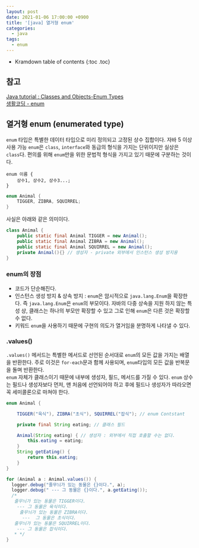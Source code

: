 ```yaml
---
layout: post
date: 2021-01-06 17:00:00 +0900
title: '[java] 열거형 enum'
categories:
  - java
tags:
  - enum
---
```


* Kramdown table of contents
{:toc .toc}

## 참고

[Java tutorial : Classes and Objects-Enum Types](https://docs.oracle.com/javase/tutorial/java/javaOO/enum.html)  
[생활코딩 - enum](https://opentutorials.org/course/1223/6091)

## 열거형 enum (enumerated type)

`enum` 타입은 특별한 데이터 타입으로 미리 정의되고 고정된 상수 집합이다.  자바 5 이상 사용 가능
`enum`은 `class`, `interface`와 동급의 형식을 가지는 단위이지만 실상은 `class`다. 편의를 위해 `enum`만을 위한 문법적 형식을 가지고 있기 때문에 구분하는 것이다.  

```
enum 이름 {
    상수1, 상수2, 상수3...;
}
```

```java
enum Animal {
    TIGGER, ZIBRA, SQUIRREL;
}
```

사실은 아래와 같은 의미이다.

```java
class Animal {
    public static final Animal TIGGER = new Animal();
    public static final Animal ZIBRA = new Animal();
    public static final Animal SQUIRREL = new Animal();
    private Animal(){} // 생성자 - private 외부에서 인스턴스 생성 방지용
}
```

### enum의 장점

- 코드가 단순해진다.  
- 인스턴스 생성 방지 & 상속 방지 : `enum`은 암시적으로 `java.lang.Enum`을 확장한다. 즉  `java.lang.Enum`은 `enum`의 부모이다. 자바의 다중 상속을 지원 하지 않는 특성 상, 클래스는 하나의 부모만 확장할 수 있고 그로 인해  `enum`은 다른 것은 확장할 수 없다.  
- 키워드 `enum`을 사용하기 때문에 구현의 의도가 열거임을 분명하게 나타낼 수 있다.  

### .values()

`.values()` 메서드는 특별한 메서드로 선언된 순서대로 `enum`의 모든 값을 가지는 배열을 반환한다. 주로 이것은 `for-each`문과 함께 사용되며,  `enum`타입의 모든 값을 반복문을 돌며 반환한다.  
`enum` 자체가 클래스이기 때문에 내부에 생성자, 필드, 메서드를 가질 수 있다. `enum` 상수는 필드나 생성자보다 먼저, 맨 처음에 선언되어야 하고 후에 필드나 생성자가 따라오면 꼭 세미콜론으로  마쳐야 한다.  

```java
enum Animal {

	TIGGER("육식"), ZIBRA("초식"), SQUIRREL("잡식"); // enum Contstant

	private final String eating; // 클래스 필드

	Animal(String eating) { // 생성자 : 외부에서 직접 호출할 수는 없다.
		this.eating = eating;
	}
	String getEating() {
		return this.eating;
	}
}

for (Animal a : Animal.values()) {
  logger.debug("줄무늬가 있는 동물은 {}이다.", a);
  logger.debug(" --- 그 동물은 {}이다.", a.getEating());
  /*
   줄무늬가 있는 동물은 TIGGER이다.
    --- 그 동물은 육식이다.
     줄무늬가 있는 동물은 ZIBRA이다.
      ---  그 동물은 초식이다.
   줄무늬가 있는 동물은 SQUIRREL이다.
    --- 그 동물은 잡식이다.
   * */
}
```
